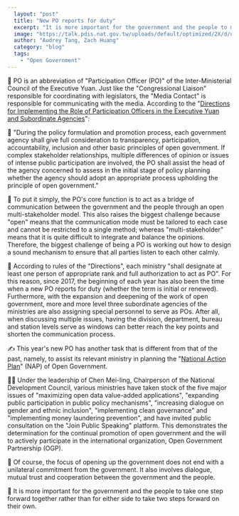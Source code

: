 ```yaml
---
  layout: "post"
  title: "New PO reports for duty"
  excerpt: "It is more important for the government and the people to move forward together than to make two separate steps on either side."
  image: "https://talk.pdis.nat.gov.tw/uploads/default/optimized/2X/d/dc785f09fe2ae0b5b49e8a4efcbb870737b435b0_2_1380x500.jpeg"
  author: "Audrey Tang, Zach Huang"
  category: "blog"
  tags: 
    - "Open Government"
---
```


🙋 PO is an abbreviation of "Participation Officer (PO)" of the Inter-Ministerial Council of the Executive Yuan. Just like the "Congressional Liaison" responsible for coordinating with legislators, the "Media Contact" is responsible for communicating with the media. According to the "[Directions for Implementing the Role of Participation Officers in the Executive Yuan and Subordinate Agencies](https://po.pdis.nat.gov.tw/en/)":

📲 "During the policy formulation and promotion process, each government agency shall give full consideration to transparency, participation, accountability, inclusion and other basic principles of open government. If complex stakeholder relationships, multiple differences of opinion or issues of intense public participation are involved, the PO shall assist the head of the agency concerned to assess in the initial stage of policy planning whether the agency should adopt an appropriate process upholding the principle of open government."

🎨 To put it simply, the PO's core function is to act as a bridge of communication between the government and the people through an open multi-stakeholder model. This also raises the biggest challenge because "open" means that the communication mode must be tailored to each case and cannot be restricted to a single method; whereas "multi-stakeholder" means that it is quite difficult to integrate and balance the opinions. Therefore, the biggest challenge of being a PO is working out how to design a sound mechanism to ensure that all parties listen to each other calmly.

📅 According to rules of the "Directions", each ministry "shall designate at least one person of appropriate rank and full authorization to act as PO". For this reason, since 2017, the beginning of each year has also been the time when a new PO reports for duty (whether the term is initial or renewed). Furthermore, with the expansion and deepening of the work of open government, more and more level three subordinate agencies of the ministries are also assigning special personnel to serve as POs. After all, when discussing multiple issues, having the division, department, bureau and station levels serve as windows can better reach the key points and shorten the communication process.

✍️ This year's new PO has another task that is different from that of the past, namely, to assist its relevant ministry in planning the "[National Action Plan](https://www.ndc.gov.tw/Content_List.aspx?n=0C5AB1D0FA5B64B8&upn=97AD5AA9359CAB38)" (NAP) of Open Government.

👩‍🏫 Under the leadership of Chen Mei-ling, Chairperson of the National Development Council, various ministries have taken stock of the five major issues of "maximizing open data value-added applications", "expanding public participation in public policy mechanisms", "increasing dialogue on gender and ethnic inclusion", "implementing clean governance" and "implementing money laundering prevention", and have invited public consultation on the "Join Public Speaking" platform. This demonstrates the determination for the continual promotion of open government and the will to actively participate in the international organization, Open Government Partnership (OGP).

🚸 Of course, the focus of opening up the government does not end with a unilateral commitment from the government. It also involves dialogue, mutual trust and cooperation between the government and the people.

👣 It is more important for the government and the people to take one step forward together rather than for either side to take two steps forward on their own.
